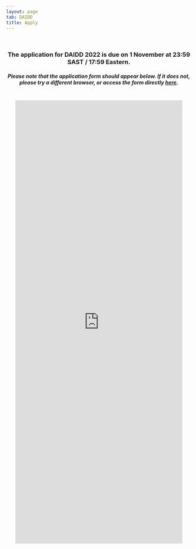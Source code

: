 ```yaml
---
layout: page
tab: DAIDD
title: Apply
---
```

<div align="center">
<br>
<h3>The application for DAIDD 2022 is due on 1 November at 23:59 SAST / 17:59 Eastern.</h3>
<h5>Please note that the application form should appear below. If it does not, please try a different browser, or access the form directly <a href = "https://forms.gle/BkaxUQdri3qieTAx7">here</a>.</h5>
<br>
<iframe src="https://docs.google.com/forms/d/1jIhqAmwOjE53HntT3FkTutZhMnrA4AFWzwlW5Z8uEqo/viewform?embedded=true" width="90%" height="1200" frameborder="0" marginheight="0" marginwidth="0">Loading...</iframe>
</div>
